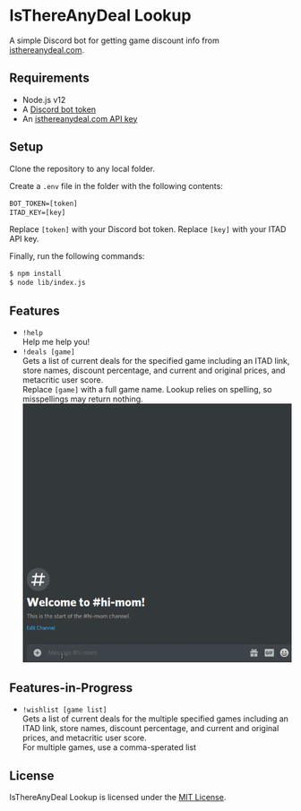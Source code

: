 # IsThereAnyDeal Lookup

A simple Discord bot for getting game discount info from [isthereanydeal.com](https://isthereanydeal.com).

## Requirements

- Node.js v12
- A [Discord bot token](https://discord.com/developers/applications)
- An [isthereanydeal.com API key](https://isthereanydeal.com/dev/app)

## Setup

Clone the repository to any local folder.

Create a `.env` file in the folder with the following contents:

```
BOT_TOKEN=[token]
ITAD_KEY=[key]
```

Replace `[token]` with your Discord bot token. Replace `[key]` with your ITAD API key.

Finally, run the following commands:

```sh
$ npm install
$ node lib/index.js
```

## Features

- `!help`   
Help me help you!
- `!deals [game]`  
Gets a list of current deals for the specified game including an ITAD link, store names, discount percentage, and current and original prices, and metacritic user score.  
Replace `[game]` with a full game name. Lookup relies on spelling, so misspellings may return nothing.
![Look at these deals](resources/readme/deals-example.gif)

## Features-in-Progress
- `!wishlist [game list]`  
Gets a list of current deals for the multiple specified games including an ITAD link, store names, discount percentage, and current and original prices, and metacritic user score.  
For multiple games, use a comma-sperated list

## License

IsThereAnyDeal Lookup is licensed under the [MIT License](http://www.opensource.org/licenses/mit-license.php).
